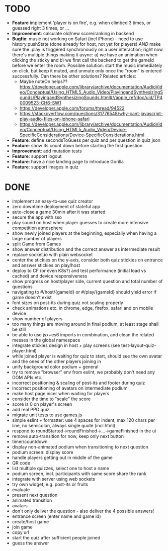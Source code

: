 # TODO
- **Feature** implement 'player is on fire', e.g. when climbed 3 times, or guessed right 3 times, or ...
- **Improvement**: calculate old/new score/ranking in backend
- **Bugfix**: music not working on Safari (incl iPhone) - need to use history.pushState (done already for host, not yet for players) _AND_ make sure the .play is triggered synchronously on a user interaction; right now there's multiple things making it async: a) we have an animation when clicking the sticky and b) we first call the backend to get the gameId before we enter the room. Possible solution: start the music immediately on click, but keep it muted, and unmute only once the "room" is entered successfully. Can there be other solutions? Related articles:
  - Maybe noteOn helps?? https://developer.apple.com/library/archive/documentation/AudioVideo/Conceptual/Using_HTML5_Audio_Video/PlayingandSynthesizingSounds/PlayingandSynthesizingSounds.html#//apple_ref/doc/uid/TP40009523-CH6-SW1
  - https://developer.apple.com/forums/thread/94522
  - https://stackoverflow.com/questions/31776548/why-cant-javascript-play-audio-files-on-iphone-safari
  - https://developer.apple.com/library/archive/documentation/AudioVideo/Conceptual/Using_HTML5_Audio_Video/Device-SpecificConsiderations/Device-SpecificConsiderations.html
- **Feature**: define secondsToGuess per quiz and per question in quiz json
- **Feature**: show 3s count down before starting the first question
- **Improvement**: add mutation tests
- **Feature**: support logout
- **Feature**: have a nice landing page to introduce Gorilla
- **Feature**: support images in quiz

# DONE
- implement an easy-to-use quiz creator
- zero downtime deployment of stateful app
- auto-close a game 30min after it was started
- secure the app with sso
- play sound on host when player guesses to create more intensive competition atmosphere
- show newly joined players at the beginning, especially when having a large number of players
- split Game from Games
- show answer distribution and the correct answer as intermediate result
- replace socket.io with plain websocket
- center the stickies on the y-axis, consider both quiz stickies on entrance and answer stickies on play/host
- deploy to CF (or even K8s?) and test performance (initial load vs cached) and device responsiveness
- show progress on host/player side, current question and total number of questions
- navigating to #/host/{gameId} or #/play/{gameId} should yield error if game doesn't exist
- font sizes on post-its during quiz not scaling properly
- check animations etc. in chrome, edge, firefox, safari and on mobile device
- show number of players
- too many things are moving around in final podium, at least stage shall be still 
- be able to use jsx+es6 imports in combination, and clean the related messes in the global namespace
- integrate stickies design in host + play screens (see test-layout-quiz-player.html)
- while joined player is waiting for quiz to start, should see the own avatar and the ones of the other players joining in
- unify background color podium + general
- try to remove "browser" env from eslint, we probably don't need any DOM APIs etc.
- incorrect positioning & scaling of post-its and footer during quiz
- incorrect positioning of avatars on intermediate podium
- make host page nicer when waiting for players
- consider the time to "scale" the score
- score is 0 on player's screen
- add real PPO quiz
- migrate unit tests to use games.js
- simple eslint + formatter: use 4 spaces for indent, max 120 chars per line, no semicolon, always single quote (incl html)
- respond to roundStarted->roundFinished->...->gameFinished in the ui
- remove auto-transition for now, keep only next button
- timer/countdown
- display non-animated podium when transitioning to next question
- podium screen: display score
- handle players getting out in middle of the game
- QR code
- list multiple quizzes, select one to host a name
- podium screen, incl. participants with same score share the rank
- integrate with server using web sockets
- try own widget, e.g. post-its or fruits
- evaluate
- present next question
- animated transition
- avatars
- don't only deliver the question - also deliver the 4 possible answers!
- entrance screen (enter name and game id)
- create/host game
- join game
- copy url
- start the quiz after sufficient people joined
- guess the answer
